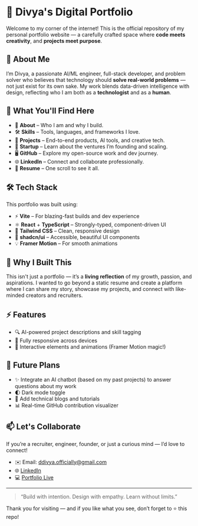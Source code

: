  # 🚀 Divya's Digital Portfolio

Welcome to my corner of the internet! This is the official repository of my personal portfolio website — a carefully crafted space where **code meets creativity**, and **projects meet purpose**.

## 🌟 About Me

I’m Divya, a passionate AI/ML engineer, full-stack developer, and problem solver who believes that technology should **solve real-world problems** — not just exist for its own sake. My work blends data-driven intelligence with design, reflecting who I am both as a **technologist** and as a **human**.

## 🧠 What You'll Find Here

- 🧠 **About** – Who I am and why I build.
- 🛠️ **Skills** – Tools, languages, and frameworks I love.
- 📁 **Projects** – End-to-end products, AI tools, and creative tech.
- 🚀 **Startup** – Learn about the ventures I’m founding and scaling.
- 🖥️ **GitHub** – Explore my open-source work and dev journey.
- 🌐 **LinkedIn** – Connect and collaborate professionally.
- 📄 **Resume** – One scroll to see it all.

## 🛠️ Tech Stack

This portfolio was built using:

- ⚡ **Vite** – For blazing-fast builds and dev experience
- ⚛️ **React** + **TypeScript** – Strongly-typed, component-driven UI
- 🎨 **Tailwind CSS** – Clean, responsive design
- 🧱 **shadcn/ui** – Accessible, beautiful UI components
- 💡 **Framer Motion** – For smooth animations

## 📌 Why I Built This

This isn't just a portfolio — it’s a **living reflection** of my growth, passion, and aspirations. I wanted to go beyond a static resume and create a platform where I can share my story, showcase my projects, and connect with like-minded creators and recruiters.

## ⚡ Features

- 🔍 AI-powered project descriptions and skill tagging
- 📱 Fully responsive across devices
- 💬 Interactive elements and animations (Framer Motion magic!)

## 🧩 Future Plans

- ✨ Integrate an AI chatbot (based on my past projects) to answer questions about my work
- 🌓 Dark mode toggle
- 📝 Add technical blogs and tutorials
- 📊 Real-time GitHub contribution visualizer

## 📫 Let's Collaborate

If you’re a recruiter, engineer, founder, or just a curious mind — I’d love to connect!

- ✉️ Email: ddivya.officially@gmail.com
- 🌐 [LinkedIn](https://www.linkedin.com/in/divya-ji4/)
- 💻 [Portfolio Live](https://divya5-11-04.github.io/my-portfolio/)

---

> “Build with intention. Design with empathy. Learn without limits.”

Thank you for visiting — and if you like what you see, don’t forget to ⭐ this repo!

